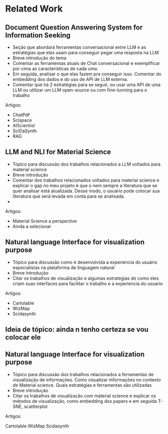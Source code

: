 # Related Work

## Document Question Answering System for Information Seeking

- Seção que abordará ferramentas conversacional entre LLM e as estratégias que elas usam para conseguir pegar uma resposta na LLM
- Breve introdução do tema
- Comentar as ferramentas atuais de Chat conversacional e exemplificar por cima as características de cada uma.
- Em seguida, analisar o que elas fazem pra conseguir isso. Comentar do embedding dos dados e do uso de API de LLM externa.
- Comentar que há 2 estratégias para se seguir, ou usar uma API de uma LLM ou utilizar um LLM open-source ou com fine-tunning para o trabalho

Artigos:

- ChatPdf
- Scispace
- AIScientist
- SciDaSynth
- RAG

## LLM and NLI for Material Science

- Tópico para discussão dos trabalhos relacionados a LLM voltados para material science
- Breve introdução
- Comentar dos trabalhos relacionados voltados para material science e explicar o gap no meu projeto é que o nem sempre a literatura que se quer analisar está atualizada. Desse modo, o usuário pode colocar sua literatura que será levada em conta para se analisada.
-

Artigos:

- Material Science a perspective
- Ainda a selecionar

## Natural language Interface for visualization purpose

- Tópico para discussão como é desenvolvida a experiencia do usuário especialistas na plataforma de linguagem natural
- Breve Introdução
- Citar os trabalhos de visualização e algumas estratégias de como eles criam suas interfaces para facilitar o trabalho e a experiencia do usuario

Artigos:

- Cartolable
- WizMap
- Scidasynth

## Ideia de tópico: ainda n tenho certeza se vou colocar ele

## Natural language Interface for visualization purpose

- Tópico para discussão dos trabalhos relacionados a ferramentas de visualização de informações. Como visualizar informações no contexto de Material science. Quais estratégias e ferramentas são utilizadas
- Breve introdução
- Citar os trabalhos de visualização com material science e explicar os métodos de visualização, como embedding dos papers e em seguida T-SNE, scattlerplot

Artigos:

Cartolable
WizMap
Scidasynth
